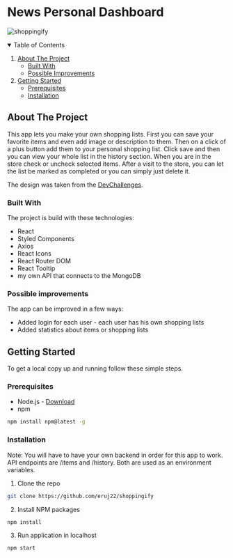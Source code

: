 # News Personal Dashboard

![shoppingify](https://user-images.githubusercontent.com/80893722/144384080-d96bb3f9-68f6-4d66-b281-437a10b9fd2c.png)

<!-- TABLE OF CONTENTS -->
<details open="open">
  <summary>Table of Contents</summary>
  <ol>
    <li>
      <a href="#about-the-project">About The Project</a>
      <ul>
        <li><a href="#built-with">Built With</a></li>
        <li><a href="#possible-improvements">Possible Improvements</a></li>
      </ul>
    </li>
    <li>
      <a href="#getting-started">Getting Started</a>
      <ul>
        <li><a href="#prerequisites">Prerequisites</a></li>
        <li><a href="#installation">Installation</a></li>
      </ul>
    </li>
  </ol>
</details>

<!-- ABOUT THE PROJECT -->

## About The Project

This app lets you make your own shopping lists. First you can save your favorite items and even add image or description to them. Then on a click of a plus button add them to your personal shopping list. Click save and then you can view your whole list in the history section. When you are in the store check or uncheck selected items. After a visit to the store, you can let the list be marked as completed or you can simply just delete it.

The design was taken from the <a href="https://devchallenges.io/challenges/mGd5VpbO4JnzU6I9l96x">DevChallenges</a>.

### Built With

The project is build with these technologies:

- React
- Styled Components
- Axios
- React Icons
- React Router DOM
- React Tooltip
- my own API that connects to the MongoDB

### Possible improvements

The app can be improved in a few ways:

- Added login for each user - each user has his own shopping lists
- Added statistics about items or shopping lists

<!-- GETTING STARTED -->

## Getting Started

To get a local copy up and running follow these simple steps.

### Prerequisites

- Node.js - [Download](https://nodejs.org)
- npm

```sh
npm install npm@latest -g
```

### Installation

Note: You will have to have your own backend in order for this app to work. API endpoints are /items and /history. Both are used as an environment variables.

1. Clone the repo

```sh
git clone https://github.com/eruj22/shoppingify
```

2. Install NPM packages

```sh
npm install
```

3. Run application in localhost

```sh
npm start
```
